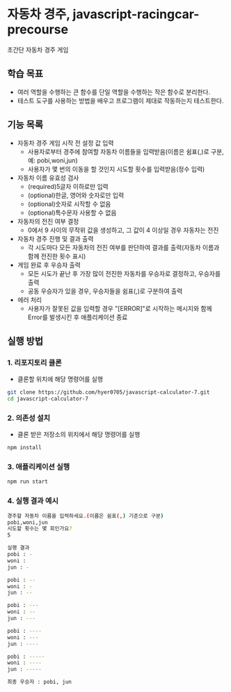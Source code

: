 # 자동차 경주, javascript-racingcar-precourse

초간단 자동차 경주 게임

## 학습 목표

- 여러 역할을 수행하는 큰 함수를 단일 역할을 수행하는 작은 함수로 분리한다.
- 테스트 도구를 사용하는 방법을 배우고 프로그램이 제대로 작동하는지 테스트한다.

## 기능 목록

- 자동차 경주 게임 시작 전 설정 값 입력
  - 사용자로부터 경주에 참여할 자동차 이름들을 입력받음(이름은 쉼표(,)로 구분, 예: pobi,woni,jun)
  - 사용자가 몇 번의 이동을 할 것인지 시도할 횟수를 입력받음(정수 입력)
- 자동차 이름 유효성 검사
  - (required)5글자 이하로만 입력
  - (optional)한글, 영어와 숫자로만 입력
  - (optional)숫자로 시작할 수 없음
  - (optional)특수문자 사용할 수 없음
- 자동차의 전진 여부 결정
  - 0에서 9 사이의 무작위 값을 생성하고, 그 값이 4 이상일 경우 자동차는 전진
- 자동차 경주 진행 및 결과 출력
  - 각 시도마다 모든 자동차의 전진 여부를 판단하여 결과를 출력(자동차 이름과 함께 전진한 횟수 표시)
- 게임 완료 후 우승자 출력
  - 모든 시도가 끝난 후 가장 많이 전진한 자동차를 우승자로 결정하고, 우승자를 출력
  - 공동 우승자가 있을 경우, 우승자들을 쉼표(,)로 구분하여 출력
- 에러 처리
  - 사용자가 잘못된 값을 입력할 경우 "[ERROR]"로 시작하는 메시지와 함께 Error를 발생시킨 후 애플리케이션 종료

## 실행 방법

### 1. 리포지토리 클론

- 클론할 위치에 해당 명령어를 실행

```bash
git clone https://github.com/hyer0705/javascript-calculator-7.git
cd javascript-calculator-7
```

### 2. 의존성 설치

- 클론 받은 저장소의 위치에서 해당 명령어를 실행

```bash
npm install
```

### 3. 애플리케이션 실행

```bash
npm run start
```

### 4. 실행 결과 예시

```bash
경주할 자동차 이름을 입력하세요.(이름은 쉼표(,) 기준으로 구분)
pobi,woni,jun
시도할 횟수는 몇 회인가요?
5

실행 결과
pobi : -
woni :
jun : -

pobi : --
woni : -
jun : --

pobi : ---
woni : --
jun : ---

pobi : ----
woni : ---
jun : ----

pobi : -----
woni : ----
jun : -----

최종 우승자 : pobi, jun
```
